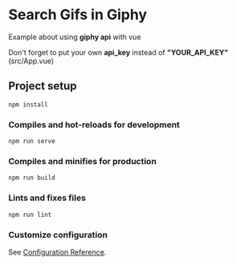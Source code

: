 # Search Gifs in Giphy

Example about using **giphy api** with vue

Don't forget to put your own **api_key** instead of **"YOUR_API_KEY"** (src/App.vue)

## Project setup
```
npm install
```

### Compiles and hot-reloads for development
```
npm run serve
```

### Compiles and minifies for production
```
npm run build
```

### Lints and fixes files
```
npm run lint
```

### Customize configuration
See [Configuration Reference](https://cli.vuejs.org/config/).
